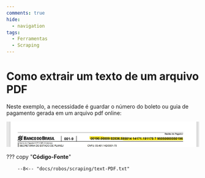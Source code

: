 ```yaml
---
comments: true
hide:
  - navigation
tags:
  - Ferramentas
  - Scraping
---
```


# Como extrair um texto de um arquivo PDF

Neste exemplo, a necessidade é guardar o número do boleto ou guia de pagamento gerada em um arquivo pdf online:

![](robos/scraping/texto-pdf.jpg)

??? copy "**Código-Fonte**"

        --8<-- "docs/robos/scraping/text-PDF.txt"


